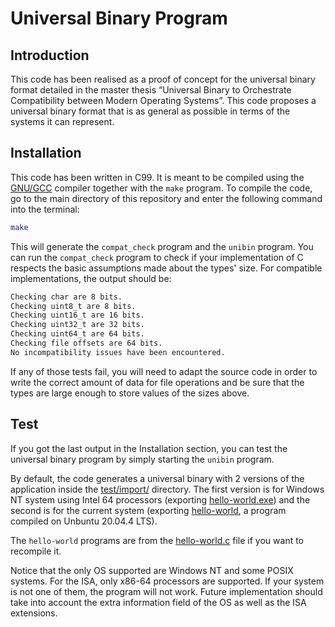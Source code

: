 # Universal Binary Program

## Introduction

This code has been realised as a proof of concept for the universal binary format detailed in the master thesis “Universal Binary to Orchestrate Compatibility between Modern Operating Systems”. This code proposes a universal binary format that is as general as possible in terms of the systems it can represent.

## Installation

This code has been written in C99. It is meant to be compiled using the [GNU/GCC](https://gcc.gnu.org/) compiler together with the `make` program. To compile the code, go to the main directory of this repository and enter the following command into the terminal:

```bash
make
```

This will generate the `compat_check` program and the `unibin` program. You can run the `compat_check` program to check if your implementation of C respects the basic assumptions made about the types' size. For compatible implementations, the output should be:

```bash
Checking char are 8 bits.
Checking uint8_t are 8 bits.
Checking uint16_t are 16 bits.
Checking uint32_t are 32 bits.
Checking uint64_t are 64 bits.
Checking file offsets are 64 bits.
No incompatibility issues have been encountered.
```

If any of those tests fail, you will need to adapt the source code in order to write the correct amount of data for file operations and be sure that the types are large enough to store values of the sizes above.

## Test

If you got the last output in the Installation section, you can test the universal binary program by simply starting the `unibin` program.

By default, the code generates a universal binary with 2 versions of the application inside the [test/import/](./test/import/) directory. The first version is for Windows NT system using Intel 64 processors (exporting [hello-world.exe](./test/import/hello-world.exe)) and the second is for the current system (exporting [hello-world](./test/import/hello-world), a program compiled on Unbuntu 20.04.4 LTS).

The `hello-world` programs are from the [hello-world.c](./test/import/resources/hello-world.c) file if you want to recompile it.

Notice that the only OS supported are Windows NT and some POSIX systems. For the ISA, only x86-64 processors are supported. If your system is not one of them, the program will not work. Future implementation should take into account the extra information field of the OS as well as the ISA extensions.



